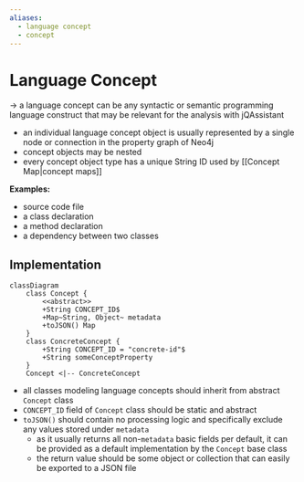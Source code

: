 ```yaml
---
aliases:
  - language concept
  - concept
---
```

# Language Concept
-> a language concept can be any syntactic or semantic programming language construct that may be relevant for the analysis with jQAssistant
- an individual language concept object is usually represented by a single node or connection in the property graph of Neo4j
- concept objects may be nested
- every concept object type has a unique String ID used by [[Concept Map|concept maps]]

**Examples:**
- source code file
- a class declaration
- a method declaration
- a dependency between two classes

## Implementation
```mermaid
classDiagram
	class Concept {
		<<abstract>>
		+String CONCEPT_ID$
		+Map~String, Object~ metadata
		+toJSON() Map
	}
	class ConcreteConcept {
		+String CONCEPT_ID = "concrete-id"$
		+String someConceptProperty
	}
	Concept <|-- ConcreteConcept
```
- all classes modeling language concepts should inherit from abstract `Concept` class
- `CONCEPT_ID` field of `Concept` class should be static and abstract
- `toJSON()` should contain no processing logic and specifically exclude any values stored under `metadata`
	- as it usually returns all non-`metadata` basic fields per default, it can be provided as a default implementation by the `Concept` base class
	- the return value should be some object or collection that can easily be exported to a JSON file
